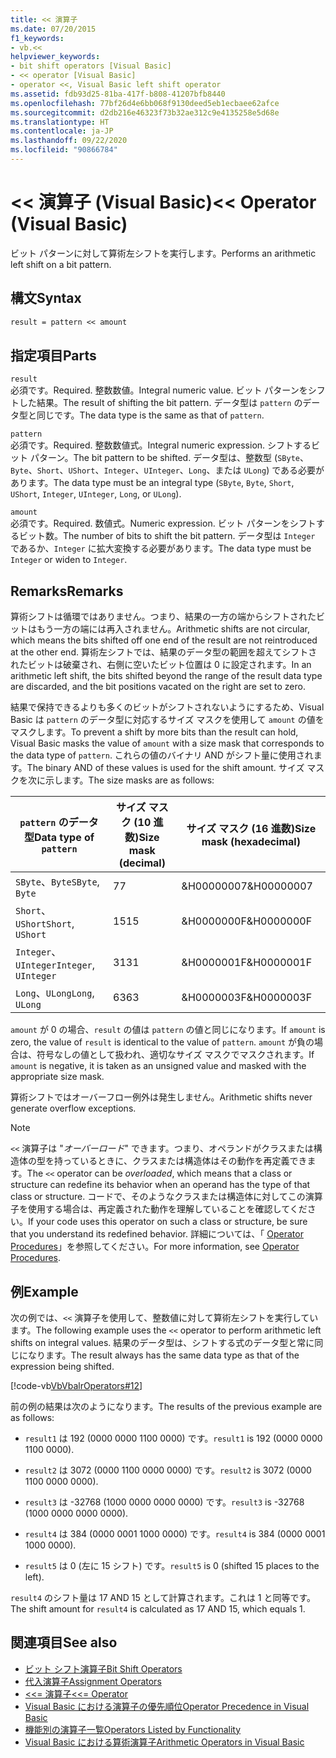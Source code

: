 ```yaml
---
title: << 演算子
ms.date: 07/20/2015
f1_keywords:
- vb.<<
helpviewer_keywords:
- bit shift operators [Visual Basic]
- << operator [Visual Basic]
- operator <<, Visual Basic left shift operator
ms.assetid: fdb93d25-81ba-417f-b808-41207bfb8440
ms.openlocfilehash: 77bf26d4e6bb068f9130deed5eb1ecbaee62afce
ms.sourcegitcommit: d2db216e46323f73b32ae312c9e4135258e5d68e
ms.translationtype: HT
ms.contentlocale: ja-JP
ms.lasthandoff: 09/22/2020
ms.locfileid: "90866784"
---
```

# <a name="-operator-visual-basic"></a><span data-ttu-id="e5b41-102">\<\< 演算子 (Visual Basic)</span><span class="sxs-lookup"><span data-stu-id="e5b41-102">\<\< Operator (Visual Basic)</span></span>

<span data-ttu-id="e5b41-103">ビット パターンに対して算術左シフトを実行します。</span><span class="sxs-lookup"><span data-stu-id="e5b41-103">Performs an arithmetic left shift on a bit pattern.</span></span>  
  
## <a name="syntax"></a><span data-ttu-id="e5b41-104">構文</span><span class="sxs-lookup"><span data-stu-id="e5b41-104">Syntax</span></span>  
  
```vb  
result = pattern << amount  
```  
  
## <a name="parts"></a><span data-ttu-id="e5b41-105">指定項目</span><span class="sxs-lookup"><span data-stu-id="e5b41-105">Parts</span></span>  

 `result`  
 <span data-ttu-id="e5b41-106">必須です。</span><span class="sxs-lookup"><span data-stu-id="e5b41-106">Required.</span></span> <span data-ttu-id="e5b41-107">整数数値。</span><span class="sxs-lookup"><span data-stu-id="e5b41-107">Integral numeric value.</span></span> <span data-ttu-id="e5b41-108">ビット パターンをシフトした結果。</span><span class="sxs-lookup"><span data-stu-id="e5b41-108">The result of shifting the bit pattern.</span></span> <span data-ttu-id="e5b41-109">データ型は `pattern` のデータ型と同じです。</span><span class="sxs-lookup"><span data-stu-id="e5b41-109">The data type is the same as that of `pattern`.</span></span>  
  
 `pattern`  
 <span data-ttu-id="e5b41-110">必須です。</span><span class="sxs-lookup"><span data-stu-id="e5b41-110">Required.</span></span> <span data-ttu-id="e5b41-111">整数数値式。</span><span class="sxs-lookup"><span data-stu-id="e5b41-111">Integral numeric expression.</span></span> <span data-ttu-id="e5b41-112">シフトするビット パターン。</span><span class="sxs-lookup"><span data-stu-id="e5b41-112">The bit pattern to be shifted.</span></span> <span data-ttu-id="e5b41-113">データ型は、整数型 (`SByte`、`Byte`、`Short`、`UShort`、`Integer`、`UInteger`、`Long`、または `ULong`) である必要があります。</span><span class="sxs-lookup"><span data-stu-id="e5b41-113">The data type must be an integral type (`SByte`, `Byte`, `Short`, `UShort`, `Integer`, `UInteger`, `Long`, or `ULong`).</span></span>  
  
 `amount`  
 <span data-ttu-id="e5b41-114">必須です。</span><span class="sxs-lookup"><span data-stu-id="e5b41-114">Required.</span></span> <span data-ttu-id="e5b41-115">数値式。</span><span class="sxs-lookup"><span data-stu-id="e5b41-115">Numeric expression.</span></span> <span data-ttu-id="e5b41-116">ビット パターンをシフトするビット数。</span><span class="sxs-lookup"><span data-stu-id="e5b41-116">The number of bits to shift the bit pattern.</span></span> <span data-ttu-id="e5b41-117">データ型は `Integer` であるか、`Integer` に拡大変換する必要があります。</span><span class="sxs-lookup"><span data-stu-id="e5b41-117">The data type must be `Integer` or widen to `Integer`.</span></span>  
  
## <a name="remarks"></a><span data-ttu-id="e5b41-118">Remarks</span><span class="sxs-lookup"><span data-stu-id="e5b41-118">Remarks</span></span>  

 <span data-ttu-id="e5b41-119">算術シフトは循環ではありません。つまり、結果の一方の端からシフトされたビットはもう一方の端には再入されません。</span><span class="sxs-lookup"><span data-stu-id="e5b41-119">Arithmetic shifts are not circular, which means the bits shifted off one end of the result are not reintroduced at the other end.</span></span> <span data-ttu-id="e5b41-120">算術左シフトでは、結果のデータ型の範囲を超えてシフトされたビットは破棄され、右側に空いたビット位置は 0 に設定されます。</span><span class="sxs-lookup"><span data-stu-id="e5b41-120">In an arithmetic left shift, the bits shifted beyond the range of the result data type are discarded, and the bit positions vacated on the right are set to zero.</span></span>  
  
 <span data-ttu-id="e5b41-121">結果で保持できるよりも多くのビットがシフトされないようにするため、Visual Basic は `pattern` のデータ型に対応するサイズ マスクを使用して `amount` の値をマスクします。</span><span class="sxs-lookup"><span data-stu-id="e5b41-121">To prevent a shift by more bits than the result can hold, Visual Basic masks the value of `amount` with a size mask that corresponds to the data type of `pattern`.</span></span> <span data-ttu-id="e5b41-122">これらの値のバイナリ AND がシフト量に使用されます。</span><span class="sxs-lookup"><span data-stu-id="e5b41-122">The binary AND of these values is used for the shift amount.</span></span> <span data-ttu-id="e5b41-123">サイズ マスクを次に示します。</span><span class="sxs-lookup"><span data-stu-id="e5b41-123">The size masks are as follows:</span></span>  
  
|<span data-ttu-id="e5b41-124">`pattern` のデータ型</span><span class="sxs-lookup"><span data-stu-id="e5b41-124">Data type of `pattern`</span></span>|<span data-ttu-id="e5b41-125">サイズ マスク (10 進数)</span><span class="sxs-lookup"><span data-stu-id="e5b41-125">Size mask (decimal)</span></span>|<span data-ttu-id="e5b41-126">サイズ マスク (16 進数)</span><span class="sxs-lookup"><span data-stu-id="e5b41-126">Size mask (hexadecimal)</span></span>|  
|----------------------------|---------------------------|-------------------------------|  
|<span data-ttu-id="e5b41-127">`SByte`、`Byte`</span><span class="sxs-lookup"><span data-stu-id="e5b41-127">`SByte`, `Byte`</span></span>|<span data-ttu-id="e5b41-128">7</span><span class="sxs-lookup"><span data-stu-id="e5b41-128">7</span></span>|<span data-ttu-id="e5b41-129">&H00000007</span><span class="sxs-lookup"><span data-stu-id="e5b41-129">&H00000007</span></span>|  
|<span data-ttu-id="e5b41-130">`Short`、`UShort`</span><span class="sxs-lookup"><span data-stu-id="e5b41-130">`Short`, `UShort`</span></span>|<span data-ttu-id="e5b41-131">15</span><span class="sxs-lookup"><span data-stu-id="e5b41-131">15</span></span>|<span data-ttu-id="e5b41-132">&H0000000F</span><span class="sxs-lookup"><span data-stu-id="e5b41-132">&H0000000F</span></span>|  
|<span data-ttu-id="e5b41-133">`Integer`、`UInteger`</span><span class="sxs-lookup"><span data-stu-id="e5b41-133">`Integer`, `UInteger`</span></span>|<span data-ttu-id="e5b41-134">31</span><span class="sxs-lookup"><span data-stu-id="e5b41-134">31</span></span>|<span data-ttu-id="e5b41-135">&H0000001F</span><span class="sxs-lookup"><span data-stu-id="e5b41-135">&H0000001F</span></span>|  
|<span data-ttu-id="e5b41-136">`Long`、`ULong`</span><span class="sxs-lookup"><span data-stu-id="e5b41-136">`Long`, `ULong`</span></span>|<span data-ttu-id="e5b41-137">63</span><span class="sxs-lookup"><span data-stu-id="e5b41-137">63</span></span>|<span data-ttu-id="e5b41-138">&H0000003F</span><span class="sxs-lookup"><span data-stu-id="e5b41-138">&H0000003F</span></span>|  
  
 <span data-ttu-id="e5b41-139">`amount` が 0 の場合、`result` の値は `pattern` の値と同じになります。</span><span class="sxs-lookup"><span data-stu-id="e5b41-139">If `amount` is zero, the value of `result` is identical to the value of `pattern`.</span></span> <span data-ttu-id="e5b41-140">`amount` が負の場合は、符号なしの値として扱われ、適切なサイズ マスクでマスクされます。</span><span class="sxs-lookup"><span data-stu-id="e5b41-140">If `amount` is negative, it is taken as an unsigned value and masked with the appropriate size mask.</span></span>  
  
 <span data-ttu-id="e5b41-141">算術シフトではオーバーフロー例外は発生しません。</span><span class="sxs-lookup"><span data-stu-id="e5b41-141">Arithmetic shifts never generate overflow exceptions.</span></span>  
  
> [!NOTE]
> <span data-ttu-id="e5b41-142">`<<` 演算子は "*オーバーロード*" できます。つまり、オペランドがクラスまたは構造体の型を持っているときに、クラスまたは構造体はその動作を再定義できます。</span><span class="sxs-lookup"><span data-stu-id="e5b41-142">The `<<` operator can be *overloaded*, which means that a class or structure can redefine its behavior when an operand has the type of that class or structure.</span></span> <span data-ttu-id="e5b41-143">コードで、そのようなクラスまたは構造体に対してこの演算子を使用する場合は、再定義された動作を理解していることを確認してください。</span><span class="sxs-lookup"><span data-stu-id="e5b41-143">If your code uses this operator on such a class or structure, be sure that you understand its redefined behavior.</span></span> <span data-ttu-id="e5b41-144">詳細については、「 [Operator Procedures](../../programming-guide/language-features/procedures/operator-procedures.md)」を参照してください。</span><span class="sxs-lookup"><span data-stu-id="e5b41-144">For more information, see [Operator Procedures](../../programming-guide/language-features/procedures/operator-procedures.md).</span></span>  
  
## <a name="example"></a><span data-ttu-id="e5b41-145">例</span><span class="sxs-lookup"><span data-stu-id="e5b41-145">Example</span></span>  

 <span data-ttu-id="e5b41-146">次の例では、`<<` 演算子を使用して、整数値に対して算術左シフトを実行しています。</span><span class="sxs-lookup"><span data-stu-id="e5b41-146">The following example uses the `<<` operator to perform arithmetic left shifts on integral values.</span></span> <span data-ttu-id="e5b41-147">結果のデータ型は、シフトする式のデータ型と常に同じになります。</span><span class="sxs-lookup"><span data-stu-id="e5b41-147">The result always has the same data type as that of the expression being shifted.</span></span>  
  
 [!code-vb[VbVbalrOperators#12](~/samples/snippets/visualbasic/VS_Snippets_VBCSharp/VbVbalrOperators/VB/Class1.vb#12)]  
  
 <span data-ttu-id="e5b41-148">前の例の結果は次のようになります。</span><span class="sxs-lookup"><span data-stu-id="e5b41-148">The results of the previous example are as follows:</span></span>  
  
- <span data-ttu-id="e5b41-149">`result1` は 192 (0000 0000 1100 0000) です。</span><span class="sxs-lookup"><span data-stu-id="e5b41-149">`result1` is 192 (0000 0000 1100 0000).</span></span>  
  
- <span data-ttu-id="e5b41-150">`result2` は 3072 (0000 1100 0000 0000) です。</span><span class="sxs-lookup"><span data-stu-id="e5b41-150">`result2` is 3072 (0000 1100 0000 0000).</span></span>  
  
- <span data-ttu-id="e5b41-151">`result3` は -32768 (1000 0000 0000 0000) です。</span><span class="sxs-lookup"><span data-stu-id="e5b41-151">`result3` is -32768 (1000 0000 0000 0000).</span></span>  
  
- <span data-ttu-id="e5b41-152">`result4` は 384 (0000 0001 1000 0000) です。</span><span class="sxs-lookup"><span data-stu-id="e5b41-152">`result4` is 384 (0000 0001 1000 0000).</span></span>  
  
- <span data-ttu-id="e5b41-153">`result5` は 0 (左に 15 シフト) です。</span><span class="sxs-lookup"><span data-stu-id="e5b41-153">`result5` is 0 (shifted 15 places to the left).</span></span>  
  
 <span data-ttu-id="e5b41-154">`result4` のシフト量は 17 AND 15 として計算されます。これは 1 と同等です。</span><span class="sxs-lookup"><span data-stu-id="e5b41-154">The shift amount for `result4` is calculated as 17 AND 15, which equals 1.</span></span>  
  
## <a name="see-also"></a><span data-ttu-id="e5b41-155">関連項目</span><span class="sxs-lookup"><span data-stu-id="e5b41-155">See also</span></span>

- [<span data-ttu-id="e5b41-156">ビット シフト演算子</span><span class="sxs-lookup"><span data-stu-id="e5b41-156">Bit Shift Operators</span></span>](bit-shift-operators.md)
- [<span data-ttu-id="e5b41-157">代入演算子</span><span class="sxs-lookup"><span data-stu-id="e5b41-157">Assignment Operators</span></span>](assignment-operators.md)
- [<span data-ttu-id="e5b41-158"><<= 演算子</span><span class="sxs-lookup"><span data-stu-id="e5b41-158"><<= Operator</span></span>](left-shift-assignment-operator.md)
- [<span data-ttu-id="e5b41-159">Visual Basic における演算子の優先順位</span><span class="sxs-lookup"><span data-stu-id="e5b41-159">Operator Precedence in Visual Basic</span></span>](operator-precedence.md)
- [<span data-ttu-id="e5b41-160">機能別の演算子一覧</span><span class="sxs-lookup"><span data-stu-id="e5b41-160">Operators Listed by Functionality</span></span>](operators-listed-by-functionality.md)
- [<span data-ttu-id="e5b41-161">Visual Basic における算術演算子</span><span class="sxs-lookup"><span data-stu-id="e5b41-161">Arithmetic Operators in Visual Basic</span></span>](../../programming-guide/language-features/operators-and-expressions/arithmetic-operators.md)
